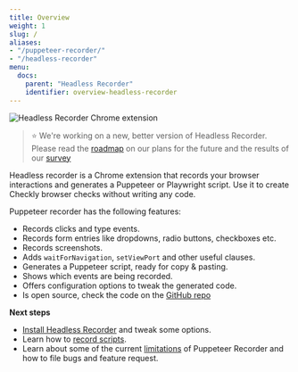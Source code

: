 ```yaml
---
title: Overview
weight: 1
slug: /
aliases:
- "/puppeteer-recorder/"
- "/headless-recorder"
menu:
  docs:
    parent: "Headless Recorder"
    identifier: overview-headless-recorder
---
```


![Headless Recorder Chrome extension](/docs/images/browser-checks/headless_recorder_1400.png)


> ⭐️ We're working on a new, better version of Headless Recorder.
> Please read the [roadmap](/docs/puppeteer-recorder/roadmap/) on our plans for the future and the results of our [survey]((https://surveys.hotjar.com/s?siteId=717179&surveyId=137462))
 
 

Headless recorder is a Chrome extension that records your browser interactions and generates a Puppeteer or Playwright script. 
Use it to create Checkly browser checks without writing any code.
  
Puppeteer recorder has the following features:

- Records clicks and type events.
- Records form entries like dropdowns, radio buttons, checkboxes etc.
- Records screenshots.
- Adds `waitForNavigation`, `setViewPort` and other useful clauses.
- Generates a Puppeteer script, ready for copy & pasting. 
- Shows which events are being recorded.
- Offers configuration options to tweak the generated code.
- Is open source, check the code on the [GitHub repo](https://github.com/checkly/headless-recorder)

**Next steps**

- [Install Headless Recorder](/docs/headless-recorder/installation/) and tweak some options.
- Learn how to [record scripts](/docs/headless-recorder/basic-usage/).
- Learn about some of the current [limitations](/docs/headless-recorder/development/) of Puppeteer Recorder and how to file bugs and feature request.
